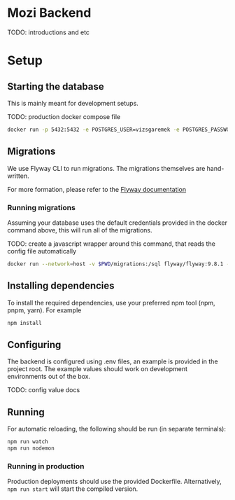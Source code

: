 # Mozi Backend

TODO: introductions and etc

# Setup

## Starting the database

This is mainly meant for development setups.

TODO: production docker compose file

```bash
docker run -p 5432:5432 -e POSTGRES_USER=vizsgaremek -e POSTGRES_PASSWORD=vizsgaremek -d --name postgres postgres:15.1
```

## Migrations

We use Flyway CLI to run migrations. The migrations themselves are hand-written.

For more formation, please refer to the [Flyway documentation](https://flywaydb.org/documentation/concepts/migrations)

### Running migrations

Assuming your database uses the default credentials provided in the docker command above, this will run all of the migrations.

TODO: create a javascript wrapper around this command, that reads the config file automatically

```bash
docker run --network=host -v $PWD/migrations:/sql flyway/flyway:9.8.1 -user=vizsgaremek -password=vizsgaremek -url="jdbc:postgresql://localhost:5432/vizsgaremek" -locations=filesystem:/sql migrate
```

## Installing dependencies

To install the required dependencies, use your preferred npm tool (npm, pnpm, yarn). For example

``` bash
npm install
```

## Configuring 

The backend is configured using .env files, an example is provided in the project root. The example values should work on development environments out of the box.

TODO: config value docs

## Running

For automatic reloading, the following should be run (in separate terminals):

``` bash
npm run watch
npm run nodemon 
```

### Running in production

Production deployments should use the provided Dockerfile. Alternatively, `npm run start` will start the compiled version.

